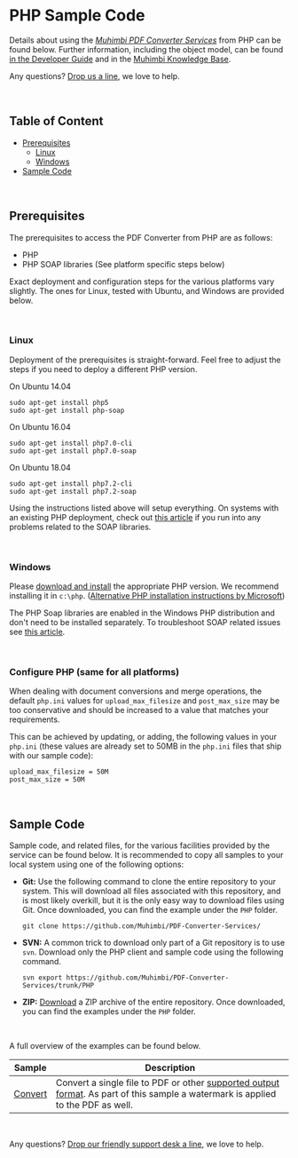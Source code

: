 # PHP Sample Code
Details about using the *[Muhimbi PDF Converter Services](http://www.muhimbi.com/Products/PDF-Converter-Services/summary.aspx)* from PHP can be found below. Further information, including the object model, can be found [in the Developer Guide](http://www.muhimbi.com/support/documentation/PDF-Converter-Services/User---Developer-Guide.aspx) and in the [Muhimbi Knowledge Base](https://support.muhimbi.com/hc/en-us/sections/206267927-PDF-Converter-Web-Service-Interface).

Any questions? [Drop us a line](http://www.muhimbi.com/contact.aspx), we love to help.

<br/>

## Table of Content
- [Prerequisites](#Prerequisites)
  - [Linux](#Linux)
  - [Windows](#Windows)
- [Sample Code](#Sample-Code)

<br/>

## Prerequisites
The prerequisites to access the PDF Converter from PHP are as follows:

* PHP 
* PHP SOAP libraries (See platform specific steps below)

Exact deployment and configuration steps for the various platforms vary slightly. The ones for Linux, tested with Ubuntu, and Windows are provided below.

<br/>

### Linux
Deployment of the prerequisites is straight-forward. Feel free to adjust the steps if you need to deploy a different PHP version.

On Ubuntu 14.04

```
sudo apt-get install php5
sudo apt-get install php-soap
```

On Ubuntu 16.04

```
sudo apt-get install php7.0-cli
sudo apt-get install php7.0-soap
```

On Ubuntu 18.04
```
sudo apt-get install php7.2-cli
sudo apt-get install php7.2-soap
```

Using the instructions listed above will setup everything. On systems with an existing PHP deployment, check out [this article](https://stackoverflow.com/questions/11391442/fatal-error-class-soapclient-not-found) if you run into any problems related to the SOAP libraries.

<br/>

### Windows

Please [download and install](http://windows.php.net/download) the appropriate PHP version. We recommend installing it in `c:\php`. ([Alternative PHP installation instructions by Microsoft](https://docs.microsoft.com/en-us/iis/application-frameworks/scenario-build-a-php-website-on-iis/configuring-step-1-install-iis-and-php))

The PHP Soap libraries are enabled in the Windows PHP distribution and don't need to be installed separately. To troubleshoot SOAP related issues see [this article](https://stackoverflow.com/questions/29934167/set-up-php-soap-extension-in-windows).

<br/>

### Configure PHP (same for all platforms)

When dealing with document conversions and merge operations, the default `php.ini` values for `upload_max_filesize` and `post_max_size` may be too conservative and should be increased to a value that matches your requirements.

This can be achieved by updating, or adding, the following values in your `php.ini` (these values are already set to 50MB in the `php.ini` files that ship with our sample code):

```
upload_max_filesize = 50M
post_max_size = 50M
```

<br/>



## Sample Code

Sample code, and related files, for the various facilities provided by the service can be found below. It is recommended to copy all samples to your local system using one of the following options:

- **Git:** Use the following command to clone the entire repository to your system. This will download all files associated with this repository, and is most likely overkill, but it is the only easy way to download files using Git. Once downloaded, you can find the example under the `PHP` folder.<br>
   
     `git clone https://github.com/Muhimbi/PDF-Converter-Services/`

- **SVN:** A common trick to download only part of a Git repository  is to use `svn`. Download only the PHP client and sample code using the following command.<br>

     `svn export https://github.com/Muhimbi/PDF-Converter-Services/trunk/PHP`

- **ZIP:** [Download](https://github.com/Muhimbi/PDF-Converter-Services/zipball/master/) a ZIP archive of the entire repository. Once downloaded, you can find the examples under the `PHP` folder.

<br/>

A full overview of the examples can be found below.

Sample								| Description
------------------------------------|---------------------------------------------------------
[Convert](Convert/)						| Convert a single file to PDF or other [supported output format](https://support.muhimbi.com/hc/en-us/articles/228089047-What-file-formats-types-are-supported-for-conversion-). As part of this sample a watermark is applied to the PDF as well.

<br/>


Any questions? [Drop our friendly support desk a line](http://www.muhimbi.com/contact.aspx), we love to help.

<br/>

